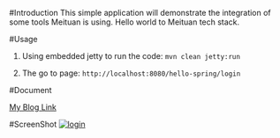 #Introduction
This simple application will demonstrate the integration of some tools Meituan is using. Hello world to Meituan tech stack.

#Usage

1. Using embedded jetty to run the code:
`mvn clean jetty:run`

2. The go to page:
`http://localhost:8080/hello-spring/login`

#Document

[My Blog Link](http://wiki.sankuai.com/pages/viewpage.action?pageId=189475129)

#ScreenShot
<a href='http://postimg.org/image/hpf3qut2t/' target='_blank'><img src='http://s10.postimg.org/hpf3qut2t/login.jpg' border='0' alt="login" /></a>